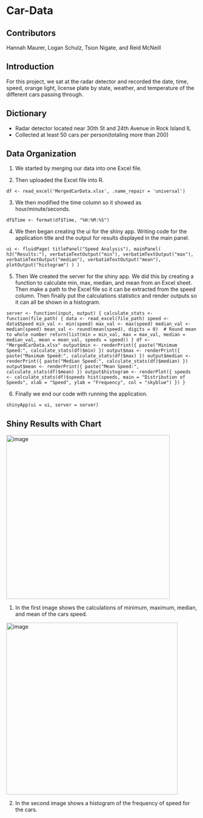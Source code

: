 # Car-Data
## Contributors
Hannah Maurer, Logan Schulz, Tsion Nigate, and Reid McNeill
## Introduction
For this project, we sat at the radar detector and recorded the date, time, speed, orange light, license plate by state, weather, and temperature of the different cars passing through. 
## Dictionary
- Radar detector located near 30th St and 24th Avenue in Rock Island IL
- Collected at least 50 cars per person(totaling more than 200)
## Data Organization
1. We started by merging our data into one Excel file.
  
2. Then uploaded the Excel file into R.

`df <- read_excel('MergedCarData.xlsx', .name_repair = 'universal')`

3. We then modified the time column so it showed as hour/minute/seconds.

`df$Time <- format(df$Time, "%H:%M:%S")`

4. We then began creating the ui for the shiny app. Writing code for the application title and the output for results displayed in the main panel.

`ui <- fluidPage(
  titlePanel("Speed Analysis"),
  mainPanel(
    h3("Results:"),
    verbatimTextOutput("min"),
    verbatimTextOutput("max"),
    verbatimTextOutput("median"),
    verbatimTextOutput("mean"),
    plotOutput("histogram")
  )
)`

5. Then We created the server for the shiny app. We did this by creating a function to calculate min, max, median, and mean from an Excel sheet. Then make a path to the Excel file so it can be extracted from the speed column. Then finally put the calculations statistics and render outputs so it can all be shown in a histogram. 

`server <- function(input, output) {
  calculate_stats <- function(file_path) {
    data <- read_excel(file_path)
    speed <- data$Speed
    min_val <- min(speed)
    max_val <- max(speed)
    median_val <- median(speed)
    mean_val <- round(mean(speed), digits = 0)  # Round mean to whole number
    return(list(min = min_val, max = max_val, median = median_val, mean = mean_val, speeds = speed))
  }
  df <- "MergedCarData.xlsx"
  output$min <- renderPrint({ paste("Minimum Speed:", calculate_stats(df)$min) })
  output$max <- renderPrint({ paste("Maximum Speed:", calculate_stats(df)$max) })
  output$median <- renderPrint({ paste("Median Speed:", calculate_stats(df)$median) })
  output$mean <- renderPrint({ paste("Mean Speed:", calculate_stats(df)$mean) })
  output$histogram <- renderPlot({
    speeds <- calculate_stats(df)$speeds
    hist(speeds, main = "Distribution of Speeds", xlab = "Speed", ylab = "Frequency", col = "skyblue")
  })
}`

6. Finally we end our code with running the application.

`shinyApp(ui = ui, server = server)`

## Shiny Results with Chart
<img width="431" alt="image" src="https://github.com/hannahmaurer/Car-Data/assets/159860800/3f82d14a-b2eb-47ba-9ecf-d47e65f876b1">

1. In the first image shows the calculations of minimum, maximum, median, and mean of the cars speed.

<img width="452" alt="image" src="https://github.com/hannahmaurer/Car-Data/assets/159860800/0ddfa977-676a-4858-abcb-543d5b2f6445">

2. In the second image shows a histogram of the frequency of speed for the cars. 


